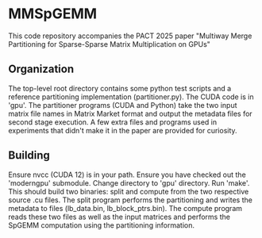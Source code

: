 # MMSpGEMM

This code repository accompanies the PACT 2025 paper "Multiway Merge Partitioning for Sparse-Sparse Matrix Multiplication on GPUs"

## Organization

The top-level root directory contains some python test scripts and a reference partitioning implementation (partitioner.py). The CUDA code is in 'gpu'. The partitioner programs (CUDA and Python) take the two input matrix file names in Matrix Market format and output the metadata files for second stage execution. A few extra files and programs used in experiments that didn't make it in the paper are provided for curiosity.

## Building

Ensure nvcc (CUDA 12) is in your path. Ensure you have checked out the 'moderngpu' submodule. Change directory to 'gpu' directory. Run 'make'. This should build two binaries: split and compute from the two respective source .cu files. The split program performs the partitioning and writes the metadata to files (lb_data.bin, lb_block_ptrs.bin). The compute program reads these two files as well as the input matrices and performs the SpGEMM computation using the partitioning information.
